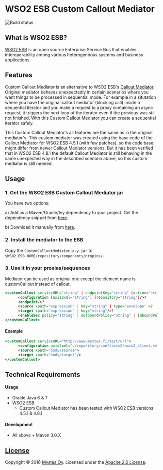 # WSO2 ESB Custom Callout Mediator
![Build status](https://circleci.com/gh/Mystes/wso2-esb-custom-callout-mediator.svg?style=shield&circle-token=9ec921470952006994fe5cb321fdd6ae4acfd866)
## What is WSO2 ESB?
[WSO2 ESB](http://wso2.com/products/enterprise-service-bus/) is an open source Enterprise Service Bus that enables interoperability among various heterogeneous systems and business applications.

## Features
Custom Callout Mediator is an alternative to WSO2 ESB's [Callout Mediator](https://docs.wso2.com/display/ESB490/Callout+Mediator). Original mediator behaves unexpectedly in certain scenarios where you want things to be processed in sequential mode. For example in a situtation where you have the original callout mediator (blocking call) inside a sequential iterator and you make a request to a proxy containing an async request, it triggers the next loop of the iterator even if the previous was still not finished. With this Custom Callout Mediator you can create a sequential iterator safely.

This Custom Callout Mediator's all features are the same as in the original mediator's. This custom mediator was created using the base code of the Callout Mediator for WSO2 ESB 4.5.1 (with few patches), so the code base might differ from newer Callout Mediator versions. But it has been verified that in WSO2 ESB 4.8.1 the default Callout Mediator is still behaving in the same unexpected way in the described scenario above, so this custom mediator is still needed.

## Usage

### 1. Get the WSO2 ESB Custom Callout Mediator jar

You have two options:

a) Add as a Maven/Gradle/Ivy dependency to your project. Get the dependency snippet from [here](https://bintray.com/mystes/maven/wso2-esb-custom-callout-mediator/view).

b) Download it manually from [here](https://github.com/Mystes/wso2-esb-custom-callout-mediator/releases/tag/v1.0).

### 2. Install the mediator to the ESB
Copy the `CustomCalloutMediator-x.y.jar` to `$WSO2_ESB_HOME/repository/components/dropins/`.

### 3. Use it in your proxies/sequences
Mediator can be used as original one except the element name is customCallout instead of callout.
```xml
<customCallout serviceURL="string" | endpointKey="string" [action="string"] [initAxis2ClientOptions="boolean"]>
      <configuration [axis2xml="string"] [repository="string"]/>?
      <endpoint/>?
      <source xpath="expression" | key="string" | type="envelope" >?
      <target xpath="expression" | key="string"/>?
      <enableSec policy="string" | outboundPolicy="String" | inboundPolicy="String" />?
</customCallout>
```

#### Example
```xml
<customCallout serviceURL="http://www.mystes.fi/test/url">
      <configuration axis2xml="./repository/conf/axis2/axis2_client.xml"/>
      <source xpath="body/source">
      <target xpath="body/target"/>
</customCallout>
```

## Technical Requirements

#### Usage

* Oracle Java 6 & 7
* WSO2 ESB
    * Custom Callout Mediator has been tested with WSO2 ESB versions 4.5.1 & 4.8.1

#### Development

* All above + Maven 3.0.X

## [License](LICENSE)

Copyright &copy; 2016 [Mystes Oy](http://www.mystes.fi). Licensed under the [Apache 2.0 License](LICENSE).
